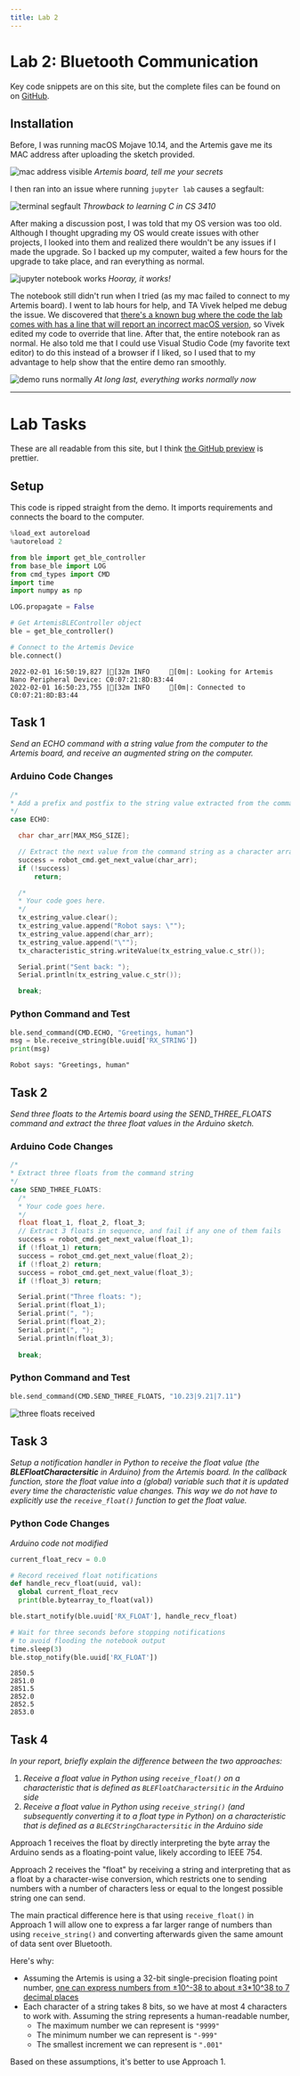 ```yaml
---
title: Lab 2
---
```


# Lab 2: Bluetooth Communication

Key code snippets are on this site, but the complete files can be found on on [GitHub](https://github.com/slawrence100/ece4960-fast-robots-code/tree/main/lab02).

## Installation

Before, I was running macOS Mojave 10.14, and the Artemis gave me its MAC address after uploading the sketch provided.

![mac address visible](lab02_photos/mac-address-OK.png)
*Artemis board, tell me your secrets*

I then ran into an issue where running `jupyter lab` causes a segfault:

![terminal segfault](lab02_photos/jupyter-segfault.png)
*Throwback to learning C in CS 3410*

After making a discussion post, I was told that my OS version was too old. Although I thought upgrading my OS would create issues with other projects, I looked into them and realized there wouldn't be any issues if I made the upgrade. So I backed up my computer, waited a few hours for the upgrade to take place, and ran everything as normal.

![jupyter notebook works](lab02_photos/jupyter-notebook-OK.png)
*Hooray, it works!*

The notebook still didn't run when I tried (as my mac failed to connect to my Artemis board). I went to lab hours for help, and TA Vivek helped me debug the issue. We discovered that [there's a known bug where the code the lab comes with has a line that will report an incorrect macOS version](https://stackoverflow.com/questions/65290242/pythons-platform-mac-ver-reports-incorrect-macos-version), so Vivek edited my code to override that line. After that, the entire notebook ran as normal. He also told me that I could use Visual Studio Code (my favorite text editor) to do this instead of a browser if I liked, so I used that to my advantage to help show that the entire demo ran smoothly.

![demo runs normally](lab02_photos/full-demo-notebook-OK.png)
*At long last, everything works normally now*

---

# Lab Tasks

These are all readable from this site, but I think [the GitHub preview](https://github.com/slawrence100/ece4960-fast-robots-code/blob/main/lab02/ble_python/lab02_tasks.ipynb) is prettier.

## Setup
This code is ripped straight from the demo. It imports requirements and connects the board to the computer.


```python
%load_ext autoreload
%autoreload 2

from ble import get_ble_controller
from base_ble import LOG
from cmd_types import CMD
import time
import numpy as np

LOG.propagate = False

# Get ArtemisBLEController object
ble = get_ble_controller()

# Connect to the Artemis Device
ble.connect()
```

    2022-02-01 16:50:19,827 |[32m INFO     [0m|: Looking for Artemis Nano Peripheral Device: C0:07:21:8D:B3:44
    2022-02-01 16:50:23,755 |[32m INFO     [0m|: Connected to C0:07:21:8D:B3:44


## Task 1
*Send an ECHO command with a string value from the computer to the Artemis board, and receive an augmented string on the computer.*

### Arduino Code Changes
```cpp
/*
* Add a prefix and postfix to the string value extracted from the command string
*/
case ECHO:

  char char_arr[MAX_MSG_SIZE];

  // Extract the next value from the command string as a character array
  success = robot_cmd.get_next_value(char_arr);
  if (!success)
      return;

  /*
  * Your code goes here.
  */
  tx_estring_value.clear();
  tx_estring_value.append("Robot says: \"");
  tx_estring_value.append(char_arr);
  tx_estring_value.append("\"");
  tx_characteristic_string.writeValue(tx_estring_value.c_str());

  Serial.print("Sent back: ");
  Serial.println(tx_estring_value.c_str());

  break;
```

### Python Command and Test


```python
ble.send_command(CMD.ECHO, "Greetings, human")
msg = ble.receive_string(ble.uuid['RX_STRING'])
print(msg)
```

    Robot says: "Greetings, human"


## Task 2
*Send three floats to the Artemis board using the SEND_THREE_FLOATS command and extract the three float values in the Arduino sketch.*

### Arduino Code Changes
```cpp
/*
* Extract three floats from the command string
*/
case SEND_THREE_FLOATS:
  /*
  * Your code goes here.
  */
  float float_1, float_2, float_3;
  // Extract 3 floats in sequence, and fail if any one of them fails
  success = robot_cmd.get_next_value(float_1);
  if (!float_1) return;
  success = robot_cmd.get_next_value(float_2);
  if (!float_2) return;
  success = robot_cmd.get_next_value(float_3);
  if (!float_3) return;

  Serial.print("Three floats: ");
  Serial.print(float_1);
  Serial.print(", ");
  Serial.print(float_2);
  Serial.print(", ");
  Serial.println(float_3);
  
  break;
```

### Python Command and Test


```python
ble.send_command(CMD.SEND_THREE_FLOATS, "10.23|9.21|7.11")
```

![three floats received](lab02_photos/three-floats.png)

## Task 3
*Setup a notification handler in Python to receive the float value (the **BLEFloatCharactersitic** in Arduino) from the Artemis board. In the callback function, store the float value into a (global) variable such that it is updated every time the characteristic value changes. This way we do not have to explicitly use the `receive_float()` function to get the float value.*

### Python Code Changes
*Arduino code not modified*


```python
current_float_recv = 0.0

# Record received float notifications 
def handle_recv_float(uuid, val):
  global current_float_recv
  print(ble.bytearray_to_float(val))

ble.start_notify(ble.uuid['RX_FLOAT'], handle_recv_float)

# Wait for three seconds before stopping notifications
# to avoid flooding the notebook output
time.sleep(3)
ble.stop_notify(ble.uuid['RX_FLOAT'])
```

    2850.5
    2851.0
    2851.5
    2852.0
    2852.5
    2853.0


## Task 4
*In your report, briefly explain the difference between the two approaches:*

  1. *Receive a float value in Python using `receive_float()` on a characteristic that is defined as `BLEFloatCharactersitic` in the Arduino side*
  2. *Receive a float value in Python using `receive_string()` (and subsequently converting it to a float type in Python) on a characteristic that is defined as a `BLECStringCharactersitic` in the Arduino side*


Approach 1 receives the float by directly interpreting the byte array the Arduino sends as a floating-point value, likely according to IEEE 754.

Approach 2 receives the "float" by receiving a string and interpreting that as a float by a character-wise conversion, which restricts one to sending numbers with a number of characters less or equal to the longest possible string one can send.

The main practical difference here is that using `receive_float()` in Approach 1 will allow one to express a far larger range of numbers than using `receive_string()` and converting afterwards given the same amount of data sent over Bluetooth. 

Here's why:
- Assuming the Artemis is using a 32-bit single-precision floating point number, [one can express numbers from ±10^-38 to about ±3*10^38 to 7 decimal places](https://en.wikipedia.org/wiki/Single-precision_floating-point_format)
- Each character of a string takes 8 bits, so we have at most 4 characters to work with. Assuming the string represents a human-readable number,
  - The maximum number we can represent is `"9999"`
  - The minimum number we can represent is `"-999"`
  - The smallest increment we can represent is `".001"`

Based on these assumptions, it's better to use Approach 1.